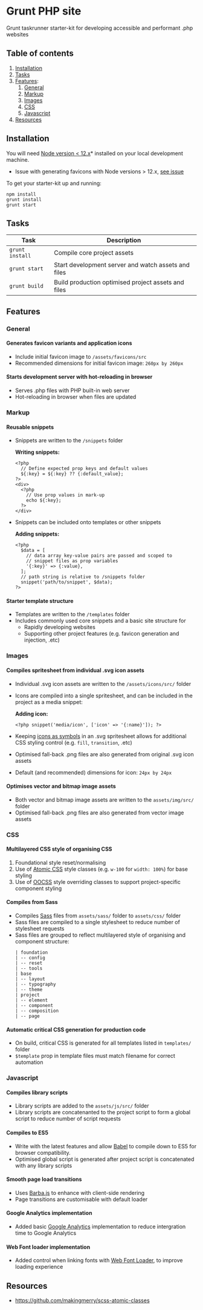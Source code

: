 # Grunt PHP site

Grunt taskrunner starter-kit for developing accessible and performant .php websites

## Table of contents

1. [Installation](#user-content-installation)
2. [Tasks](#user-content-tasks)
3. [Features](#user-content-detailed-features):
   1. [General](#user-content-general)
   2. [Markup](#user-content-markup)
   3. [Images](#user-content-media)
   4. [CSS](#user-content-css)
   5. [Javascript](#user-content-javascript)
4. [Resources](#user-content-resources)

## Installation

You will need [Node version < 12.x](https://docs.npmjs.com/getting-started/installing-node)\* installed on your local development machine.

- Issue with generating favicons with Node versions > 12.x, [see issue](https://github.com/RealFaviconGenerator/grunt-real-favicon/issues/46)

To get your starter-kit up and running:

```
npm install
grunt install
grunt start
```

## Tasks

| Task            | Description                                         |
| --------------- | --------------------------------------------------- |
| `grunt install` | Compile core project assets                         |
| `grunt start`   | Start development server and watch assets and files |
| `grunt build`   | Build production optimised project assets and files |

## Features

### General

#### Generates favicon variants and application icons

- Include initial favicon image to `/assets/favicons/src`
- Recommended dimensions for initial favicon image: `260px by 260px`

#### Starts development server with hot-reloading in browser

- Serves .php files with PHP built-in web server
- Hot-reloading in browser when files are updated

### Markup

#### Reusable snippets

- Snippets are written to the `/snippets` folder

  **Writing snippets:**

  ```
  <?php
    // Define expected prop keys and default values
    ${:key} = ${:key} ?? {:default_value};
  ?>
  <div>
    <?php
      // Use prop values in mark-up
      echo ${:key};
    ?>
  </div>
  ```

- Snippets can be included onto templates or other snippets

  **Adding snippets:**

  ```
  <?php
    $data = [
      // data array key-value pairs are passed and scoped to
      // snippet files as prop variables
      '{:key}' => {:value},
    ];
    // path string is relative to /snippets folder
    snippet('path/to/snippet', $data);
  ?>
  ```

#### Starter template structure

- Templates are written to the `/templates` folder
- Includes commonly used core snippets and a basic site structure for
  - Rapidly developing websites
  - Supporting other project features (e.g. favicon generation and injection, .etc)

### Images

#### Compiles spritesheet from individual .svg icon assets

- Individual .svg icon assets are written to the `/assets/icons/src/` folder
- Icons are compiled into a single spritesheet, and can be included in the project as a media snippet:

  **Adding icon:**

  ```
  <?php snippet('media/icon', ['icon' => '{:name}']); ?>
  ```

- Keeping [icons as symbols](https://css-tricks.com/svg-symbol-good-choice-icons/) in an .svg spritesheet allows for additional CSS styling control (e.g. `fill`, `transition`, .etc)
- Optimised fall-back .png files are also generated from original .svg icon assets
- Default (and recommended) dimensions for icon: `24px by 24px`

#### Optimises vector and bitmap image assets

- Both vector and bitmap image assets are written to the `assets/img/src/` folder
- Optimised fall-back .png files are also generated from vector image assets

### CSS

#### Multilayered CSS style of organising CSS

1. Foundational style reset/normalising
2. Use of [Atomic CSS](https://css-tricks.com/methods-organize-css/#article-header-id-2) style classes (e.g. `w-100` for `width: 100%`) for base styling
3. Use of [OOCSS](https://css-tricks.com/methods-organize-css/#article-header-id-0) style overriding classes to support project-specific component styling

#### Compiles from Sass

- Compiles [Sass](https://sass-lang.com/) files from `assets/sass/` folder to `assets/css/` folder
- Sass files are compiled to a single stylesheet to reduce number of stylesheet requests
- Sass files are grouped to reflect multilayered style of organising and component structure:
  ```
  | foundation
  | -- config
  | -- reset
  | -- tools
  | base
  | -- layout
  | -- typography
  | -- theme
  | project
  | -- element
  | -- component
  | -- composition
  | -- page
  ```

#### Automatic critical CSS generation for production code

- On build, critical CSS is generated for all templates listed in `templates/` folder
- `$template` prop in template files must match filename for correct automation

### Javascript

#### Compiles library scripts

- Library scripts are added to the `assets/js/src/` folder
- Library scripts are concatenanted to the project script to form a global script to reduce number of script requests

#### Compiles to ES5

- Write with the latest features and allow [Babel](https://babeljs.io/) to compile down to ES5 for browser compatibility.
- Optimised global script is generated after project script is concatenated with any library scripts

#### Smooth page load transitions

- Uses [Barba.js](https://barba.js.org/docs/v2/user/) to enhance with client-side rendering
- Page transitions are customisable with default loader

#### Google Analytics implementation

- Added basic [Google Analytics](https://analytics.google.com/analytics/web/) implementation to reduce intergration time to Google Analytics

#### Web Font loader implementation

- Added control when linking fonts with [Web Font Loader](https://github.com/typekit/webfontloader), to improve loading experience

## Resources

- https://github.com/makingmerry/scss-atomic-classes
